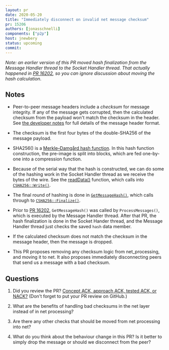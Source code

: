 ```yaml
---
layout: pr
date: 2020-05-20
title: "Immediately disconnect on invalid net message checksum"
pr: 15206
authors: [jonasschnelli]
components: ["p2p"]
host: jnewbery
status: upcoming
commit:
---
```


_Note: an earlier version of this PR moved hash finalization from the Message
Handler thread to the Socket Handler thread. That actually happened in [PR
16202](https://github.com/bitcoin/bitcoin/pull/16202), so you can ignore
discussion about moving the hash calculation._

## Notes

- Peer-to-peer message headers include a _checksum_ for message integrity. If
  any of the message gets corrupted, then the calculated checksum from the
  payload won't match the checksum in the header. See [the developer
  notes](https://btcinformation.org/en/developer-reference#message-headers) for
  full details of the message header format.

- The checksum is the first four bytes of the double-SHA256 of the message
  payload.

- SHA256() is a [Merkle–Damgård hash
  function](https://en.wikipedia.org/wiki/Merkle%E2%80%93Damg%C3%A5rd_construction).
  In this hash function construction, the pre-image is split into blocks, which
  are fed one-by-one into a compression function.

- Because of the serial way that the hash is constructed, we can do some of the
  hashing work in the Socket Handler thread as we receive the bytes of the
  wire. See the [readData()](https://github.com/bitcoin/bitcoin/blob/951870807ea28e05cf074e364e1b55e985ab9f6d/src/net.cpp#L664)
  function, which calls into [`CSHA256::Write()`](https://github.com/bitcoin/bitcoin/blob/951870807ea28e05cf074e364e1b55e985ab9f6d/src/net.cpp#L664).

- The final round of hashing is done in
  [`GetMessageHash()`](https://github.com/bitcoin/bitcoin/blob/951870807ea28e05cf074e364e1b55e985ab9f6d/src/net.cpp#L681),
  which calls through to
  [`CSHA256::Finalize()`](https://github.com/bitcoin/bitcoin/blob/951870807ea28e05cf074e364e1b55e985ab9f6d/src/hash.h#L28).

- Prior to [PR 16202](https://github.com/bitcoin/bitcoin/pull/16202),
  `GetMessageHash()` was called by `ProcessMessages()`, which is executed by
  the Message Handler thread. After that PR, the hash finalization is done
  in the Socket Hander thread, and the Message Handler thread just checks
  the saved `hash` data member.

- If the calculated checksum does not match the checksum in the message header,
  then the message is dropped.

- This PR proposes removing any checksum logic from net_processing, and moving
  it to net. It also proposes immediately disconnecting peers that send us
  a message with a bad checksum.

## Questions

1. Did you review the PR? [Concept ACK, approach ACK, tested ACK, or
   NACK?](https://github.com/bitcoin/bitcoin/blob/master/CONTRIBUTING.md#peer-review)
   (Don't forget to put your PR review on GitHub.)

2. What are the benefits of handling bad checksums in the net layer instead of
   in net processing?

3. Are there any other checks that should be moved from net processing into net?

4. What do you think about the behaviour change in this PR? Is it better to simply
   drop the message or should we disconnect from the peer?

<!-- TODO: uncomment and add meeting log
## Meeting Log

{% irc %}
{% endirc %}
--->
